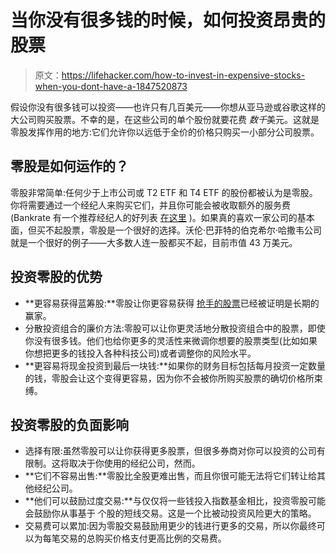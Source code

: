 # 当你没有很多钱的时候，如何投资昂贵的股票

> 原文：<https://lifehacker.com/how-to-invest-in-expensive-stocks-when-you-dont-have-a-1847520873>

假设你没有很多钱可以投资——也许只有几百美元——你想从亚马逊或谷歌这样的大公司购买股票。不幸的是，在这些公司的单个股份就要花费 *数千*美元。这就是零股发挥作用的地方:它们允许你以远低于全价的价格只购买一小部分公司股票。



## 零股是如何运作的？

零股非常简单:任何少于上市公司或 T2 ETF 和 T4 ETF 的股份都被认为是零股。你将需要通过一个经纪人来购买它们，并且你可能会被收取额外的服务费 (Bankrate 有一个推荐经纪人的好列表 [在这里](https://www.bankrate.com/investing/best-brokers-fractional-share-investing/) )。如果真的喜欢一家公司的基本面，但买不起股票，零股是一个很好的选择。沃伦·巴菲特的伯克希尔·哈撒韦公司就是一个很好的例子——大多数人连一股都买不起，目前市值 43 万美元。

## **投资零股的优势**

*   **更容易获得蓝筹股:**零股让你更容易获得 [抢手的股票](https://www.investopedia.com/terms/b/bluechipstock.asp)已经被证明是长期的赢家。
*   分散投资组合的廉价方法:零股可以让你更灵活地分散投资组合中的股票，即使你没有很多钱。他们也给你更多的灵活性来微调你想要的股票类型(比如如果你想把更多的钱投入各种科技公司)或者调整你的风险水平。
*   **更容易将现金投资到最后一块钱:**如果你的财务目标包括每月投资一定数量的钱，零股会让这个变得更容易，因为你不会被你所购买股票的确切价格所束缚。

## **投资零股的负面影响**

*   选择有限:虽然零股可以让你获得更多股票，但很多券商对你可以投资的公司有限制。这将取决于你使用的经纪公司，然而。
*   **它们不容易出售:**零股比全股更难出售，而且你很可能无法将它们转让给其他经纪公司。
*   **他们可以鼓励过度交易:**与仅仅将一些钱投入指数基金相比，投资零股可能会鼓励你从事基于 个股的短线交易。这是一个比被动投资风险更大的策略。
*   交易费可以累加:因为零股交易鼓励用更少的钱进行更多的交易，所以你最终可以为每笔交易的总购买价格支付更高比例的交易费。